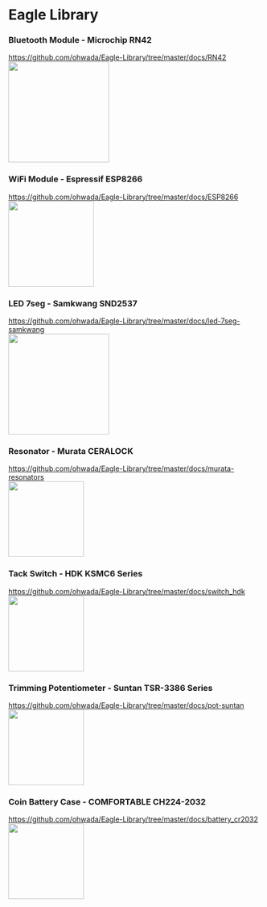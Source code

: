 Eagle Library
===============

### Bluetooth Module - Microchip RN42
https://github.com/ohwada/Eagle-Library/tree/master/docs/RN42 <br/>
<img src="https://raw.githubusercontent.com/ohwada/Eagle-Library/master/docs/RN42/rn42-ek-pkg.png" width="200" />

### WiFi Module - Espressif ESP8266
https://github.com/ohwada/Eagle-Library/tree/master/docs/ESP8266 <br/>
<img src="https://raw.githubusercontent.com/ohwada/Eagle-Library/master/docs/ESP8266/esp8266_cerevo_pkg.png" width="170" />

### LED 7seg - Samkwang SND2537
https://github.com/ohwada/Eagle-Library/tree/master/docs/led-7seg-samkwang <br/>
<img src="https://raw.githubusercontent.com/ohwada/Eagle-Library/master/docs/led-7seg-samkwang/snd2537_sym.png" width="200" />

### Resonator - Murata CERALOCK
https://github.com/ohwada/Eagle-Library/tree/master/docs/murata-resonators <br/>
<img src="https://raw.githubusercontent.com/ohwada/Eagle-Library/master/docs/murata-resonators/ceraloack_cstlat_pkg.png" width="150" />

### Tack Switch - HDK KSMC6 Series
https://github.com/ohwada/Eagle-Library/tree/master/docs/switch_hdk <br/>
<img src="https://raw.githubusercontent.com/ohwada/Eagle-Library/master/docs/switch_hdk/hdk_ksmc6_pkg.png" width="150" />

### Trimming Potentiometer - Suntan TSR-3386 Series
https://github.com/ohwada/Eagle-Library/tree/master/docs/pot-suntan <br/>
<img src="https://raw.githubusercontent.com/ohwada/Eagle-Library/master/docs/pot-suntan/3386k_pkg.png" width="150" />

### Coin Battery Case - COMFORTABLE CH224-2032
https://github.com/ohwada/Eagle-Library/tree/master/docs/battery_cr2032 <br/>
<img src="https://raw.githubusercontent.com/ohwada/Eagle-Library/master/docs/battery_cr2032/cr2032_ch224_pkg.png" width="150" />

